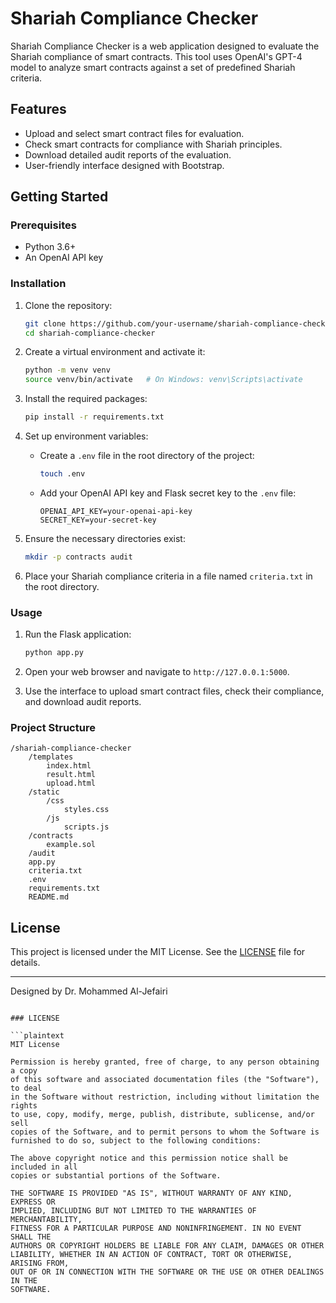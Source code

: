 # Shariah Compliance Checker

Shariah Compliance Checker is a web application designed to evaluate the Shariah compliance of smart contracts. This tool uses OpenAI's GPT-4 model to analyze smart contracts against a set of predefined Shariah criteria. 

## Features
- Upload and select smart contract files for evaluation.
- Check smart contracts for compliance with Shariah principles.
- Download detailed audit reports of the evaluation.
- User-friendly interface designed with Bootstrap.

## Getting Started

### Prerequisites
- Python 3.6+
- An OpenAI API key

### Installation

1. Clone the repository:
   ```sh
   git clone https://github.com/your-username/shariah-compliance-checker.git
   cd shariah-compliance-checker
   ```

2. Create a virtual environment and activate it:
   ```sh
   python -m venv venv
   source venv/bin/activate   # On Windows: venv\Scripts\activate
   ```

3. Install the required packages:
   ```sh
   pip install -r requirements.txt
   ```

4. Set up environment variables:
   - Create a `.env` file in the root directory of the project:
     ```sh
     touch .env
     ```

   - Add your OpenAI API key and Flask secret key to the `.env` file:
     ```env
     OPENAI_API_KEY=your-openai-api-key
     SECRET_KEY=your-secret-key
     ```

5. Ensure the necessary directories exist:
   ```sh
   mkdir -p contracts audit
   ```

6. Place your Shariah compliance criteria in a file named `criteria.txt` in the root directory.

### Usage

1. Run the Flask application:
   ```sh
   python app.py
   ```

2. Open your web browser and navigate to `http://127.0.0.1:5000`.

3. Use the interface to upload smart contract files, check their compliance, and download audit reports.

### Project Structure

```
/shariah-compliance-checker
    /templates
        index.html
        result.html
        upload.html
    /static
        /css
            styles.css
        /js
            scripts.js
    /contracts
        example.sol
    /audit
    app.py
    criteria.txt
    .env
    requirements.txt
    README.md
```

## License

This project is licensed under the MIT License. See the [LICENSE](LICENSE) file for details.

---

Designed by Dr. Mohammed Al-Jefairi
```

### LICENSE

```plaintext
MIT License

Permission is hereby granted, free of charge, to any person obtaining a copy
of this software and associated documentation files (the "Software"), to deal
in the Software without restriction, including without limitation the rights
to use, copy, modify, merge, publish, distribute, sublicense, and/or sell
copies of the Software, and to permit persons to whom the Software is
furnished to do so, subject to the following conditions:

The above copyright notice and this permission notice shall be included in all
copies or substantial portions of the Software.

THE SOFTWARE IS PROVIDED "AS IS", WITHOUT WARRANTY OF ANY KIND, EXPRESS OR
IMPLIED, INCLUDING BUT NOT LIMITED TO THE WARRANTIES OF MERCHANTABILITY,
FITNESS FOR A PARTICULAR PURPOSE AND NONINFRINGEMENT. IN NO EVENT SHALL THE
AUTHORS OR COPYRIGHT HOLDERS BE LIABLE FOR ANY CLAIM, DAMAGES OR OTHER
LIABILITY, WHETHER IN AN ACTION OF CONTRACT, TORT OR OTHERWISE, ARISING FROM,
OUT OF OR IN CONNECTION WITH THE SOFTWARE OR THE USE OR OTHER DEALINGS IN THE
SOFTWARE.
```
